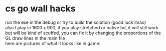 # cs go wall hacks

run the exe in the debug or try to build the solution (good luck lmao)
<br>
also I play in 1600 x 900, if you play stretched or native hd, it will still work but will be kind of scuffed, you can fix it by changing the proportions of the GL draw lines in the main file
<br>
here are pictures of what it looks like in game:
<br>
<img>
